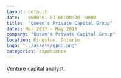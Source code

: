 ```yaml
---
layout: default
date:   0000-01-01 00:00:00 -0000
title:  "Queen's Private Capital Group"
dates: Mar 2017 - May 2018
company: "Queen's Private Capital Group"
location: Kingston, Ontario
logo: "../assets/qpcg.png"
categories: experience
---
```

Venture capital analyst.

